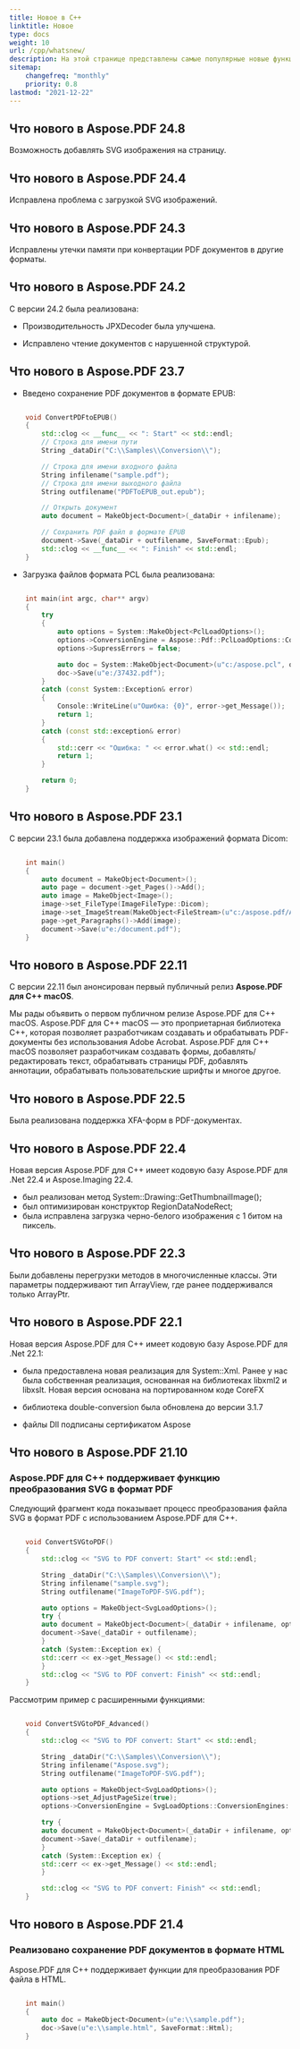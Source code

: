 ```yaml
---
title: Новое в C++
linktitle: Новое
type: docs
weight: 10
url: /cpp/whatsnew/
description: На этой странице представлены самые популярные новые функции в Aspose.PDF для C++, которые были введены в последних выпусках.
sitemap:
    changefreq: "monthly"
    priority: 0.8
lastmod: "2021-12-22"
---
```


## Что нового в Aspose.PDF 24.8

Возможность добавлять SVG изображения на страницу.

## Что нового в Aspose.PDF 24.4

Исправлена проблема с загрузкой SVG изображений.

## Что нового в Aspose.PDF 24.3

Исправлены утечки памяти при конвертации PDF документов в другие форматы.

## Что нового в Aspose.PDF 24.2

С версии 24.2 была реализована:

- Производительность JPXDecoder была улучшена.

- Исправлено чтение документов с нарушенной структурой.

## Что нового в Aspose.PDF 23.7

- Введено сохранение PDF документов в формате EPUB:

```cpp

    void ConvertPDFtoEPUB()
    {
        std::clog << __func__ << ": Start" << std::endl;
        // Строка для имени пути
        String _dataDir("C:\\Samples\\Conversion\\");

        // Строка для имени входного файла
        String infilename("sample.pdf");
        // Строка для имени выходного файла
        String outfilename("PDFToEPUB_out.epub");

        // Открыть документ
        auto document = MakeObject<Document>(_dataDir + infilename);

        // Сохранить PDF файл в формате EPUB
        document->Save(_dataDir + outfilename, SaveFormat::Epub);
        std::clog << __func__ << ": Finish" << std::endl;
    }
```

- Загрузка файлов формата PCL была реализована:

```cpp

    int main(int argc, char** argv)
    {
        try
        {
            auto options = System::MakeObject<PclLoadOptions>();
            options->ConversionEngine = Aspose::Pdf::PclLoadOptions::ConversionEngines::NewEngine;
            options->SupressErrors = false;

            auto doc = System::MakeObject<Document>(u"c:/aspose.pcl", options);
            doc->Save(u"e:/37432.pdf");
        }
        catch (const System::Exception& error)
        {
            Console::WriteLine(u"Ошибка: {0}", error->get_Message());
            return 1;
        }
        catch (const std::exception& error)
        {
            std::cerr << "Ошибка: " << error.what() << std::endl;
            return 1;
        }

        return 0;
    }
```

## Что нового в Aspose.PDF 23.1

С версии 23.1 была добавлена поддержка изображений формата Dicom:

```cpp

    int main()
    {
        auto document = MakeObject<Document>();
        auto page = document->get_Pages()->Add();
        auto image = MakeObject<Image>();
        image->set_FileType(ImageFileType::Dicom);
        image->set_ImageStream(MakeObject<FileStream>(u"c:/aspose.pdf/Aspose.dcm", FileMode::Open, FileAccess::Read));
        page->get_Paragraphs()->Add(image);
        document->Save(u"e:/document.pdf");
    }
```

## Что нового в Aspose.PDF 22.11

С версии 22.11 был анонсирован первый публичный релиз **Aspose.PDF для C++ macOS**.

Мы рады объявить о первом публичном релизе Aspose.PDF для C++ macOS. Aspose.PDF для C++ macOS — это проприетарная библиотека C++, которая позволяет разработчикам создавать и обрабатывать PDF-документы без использования Adobe Acrobat. Aspose.PDF для C++ macOS позволяет разработчикам создавать формы, добавлять/редактировать текст, обрабатывать страницы PDF, добавлять аннотации, обрабатывать пользовательские шрифты и многое другое.

## Что нового в Aspose.PDF 22.5

Была реализована поддержка XFA-форм в PDF-документах.

## Что нового в Aspose.PDF 22.4

Новая версия Aspose.PDF для C++ имеет кодовую базу Aspose.PDF для .Net 22.4 и Aspose.Imaging 22.4.

- был реализован метод System::Drawing::GetThumbnailImage();
- был оптимизирован конструктор RegionDataNodeRect;
- была исправлена загрузка черно-белого изображения с 1 битом на пиксель.

## Что нового в Aspose.PDF 22.3

Были добавлены перегрузки методов в многочисленные классы. Эти параметры поддерживают тип ArrayView, где ранее поддерживался только ArrayPtr.

## Что нового в Aspose.PDF 22.1

Новая версия Aspose.PDF для C++ имеет кодовую базу Aspose.PDF для .Net 22.1:

- была предоставлена новая реализация для System::Xml. Ранее у нас была собственная реализация, основанная на библиотеках libxml2 и libxslt. Новая версия основана на портированном коде CoreFX

- библиотека double-conversion была обновлена до версии 3.1.7

- файлы Dll подписаны сертификатом Aspose

## Что нового в Aspose.PDF 21.10

### Aspose.PDF для C++ поддерживает функцию преобразования SVG в формат PDF

Следующий фрагмент кода показывает процесс преобразования файла SVG в формат PDF с использованием Aspose.PDF для C++.

```cpp

    void ConvertSVGtoPDF()
    {
        std::clog << "SVG to PDF convert: Start" << std::endl;

        String _dataDir("C:\\Samples\\Conversion\\");
        String infilename("sample.svg");
        String outfilename("ImageToPDF-SVG.pdf");

        auto options = MakeObject<SvgLoadOptions>();
        try {
        auto document = MakeObject<Document>(_dataDir + infilename, options);
        document->Save(_dataDir + outfilename);
        }
        catch (System::Exception ex) {
        std::cerr << ex->get_Message() << std::endl;
        }
        std::clog << "SVG to PDF convert: Finish" << std::endl;
    }
```
Рассмотрим пример с расширенными функциями:

```cpp

    void ConvertSVGtoPDF_Advanced()
    {
        std::clog << "SVG to PDF convert: Start" << std::endl;

        String _dataDir("C:\\Samples\\Conversion\\");
        String infilename("Aspose.svg");
        String outfilename("ImageToPDF-SVG.pdf");

        auto options = MakeObject<SvgLoadOptions>();
        options->set_AdjustPageSize(true);
        options->ConversionEngine = SvgLoadOptions::ConversionEngines::NewEngine;

        try {
        auto document = MakeObject<Document>(_dataDir + infilename, options);
        document->Save(_dataDir + outfilename);
        }
        catch (System::Exception ex) {
        std::cerr << ex->get_Message() << std::endl;
        }

        std::clog << "SVG to PDF convert: Finish" << std::endl;
    }
```

## Что нового в Aspose.PDF 21.4

### Реализовано сохранение PDF документов в формате HTML

Aspose.PDF для C++ поддерживает функции для преобразования PDF файла в HTML.

```cpp

    int main()
    {
        auto doc = MakeObject<Document>(u"e:\\sample.pdf");
        doc->Save(u"e:\\sample.html", SaveFormat::Html);
    }
```